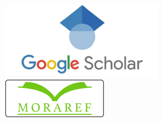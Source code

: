 ![alt text](https://github.com/laluhendri95/INDEXING/blob/main/Google-Scholar%20(1).png?raw=true)
![alt text](https://github.com/laluhendri95/INDEXING/blob/main/moraref.png?raw=true)
